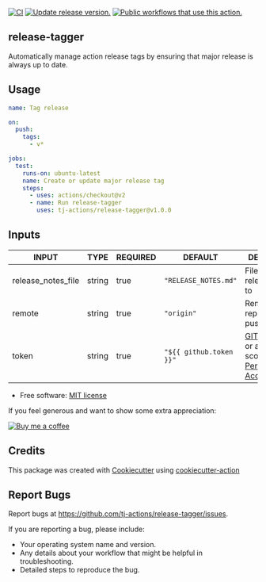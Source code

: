 [![CI](https://github.com/tj-actions/release-tagger/workflows/CI/badge.svg)](https://github.com/tj-actions/release-tagger/actions?query=workflow%3ACI)
[![Update release version.](https://github.com/tj-actions/release-tagger/workflows/Update%20release%20version./badge.svg)](https://github.com/tj-actions/release-tagger/actions?query=workflow%3A%22Update+release+version.%22)
[![Public workflows that use this action.](https://img.shields.io/endpoint?url=https%3A%2F%2Fapi-tj-actions1.vercel.app%2Fapi%2Fgithub-actions%2Fused-by%3Faction%3Dtj-actions%2Frelease-tagger%26badge%3Dtrue)](https://github.com/search?o=desc\&q=tj-actions+release-tagger+path%3A.github%2Fworkflows+language%3AYAML\&s=\&type=Code)

## release-tagger

Automatically manage action release tags by ensuring that major release is always up to date.

## Usage

```yaml
name: Tag release

on:
  push:
    tags:
      - v*

jobs:
  test:
    runs-on: ubuntu-latest
    name: Create or update major release tag
    steps:
      - uses: actions/checkout@v2
      - name: Run release-tagger
        uses: tj-actions/release-tagger@v1.0.0
```

## Inputs

<!-- AUTO-DOC-INPUT:START - Do not remove or modify this section -->

|       INPUT        |  TYPE  | REQUIRED |         DEFAULT         |                                                                                                                                                    DESCRIPTION                                                                                                                                                     |
|--------------------|--------|----------|-------------------------|--------------------------------------------------------------------------------------------------------------------------------------------------------------------------------------------------------------------------------------------------------------------------------------------------------------------|
| release\_notes\_file | string | true     | `"RELEASE_NOTES.md"`    | File to write release notes<br>to                                                                                                                                                                                                                                                                                  |
| remote             | string | true     | `"origin"`              | Remote repository to push to<br>                                                                                                                                                                                                                                                                                   |
| token              | string | true     | `"${{ github.token }}"` | [GITHUB\_TOKEN](https://docs.github.com/en/free-pro-team@latest/actions/reference/authentication-in-a-workflow#using-the-github_token-in-a-workflow) or a repo scoped<br>[Personal Access Token](https://docs.github.com/en/free-pro-team@latest/github/authenticating-to-github/creating-a-personal-access-token) |

<!-- AUTO-DOC-INPUT:END -->

*   Free software: [MIT license](LICENSE)

If you feel generous and want to show some extra appreciation:

[![Buy me a coffee][buymeacoffee-shield]][buymeacoffee]

[buymeacoffee]: https://www.buymeacoffee.com/jackton1

[buymeacoffee-shield]: https://www.buymeacoffee.com/assets/img/custom_images/orange_img.png

## Credits

This package was created with [Cookiecutter](https://github.com/cookiecutter/cookiecutter) using [cookiecutter-action](https://github.com/tj-actions/cookiecutter-action)

## Report Bugs

Report bugs at https://github.com/tj-actions/release-tagger/issues.

If you are reporting a bug, please include:

*   Your operating system name and version.
*   Any details about your workflow that might be helpful in troubleshooting.
*   Detailed steps to reproduce the bug.
